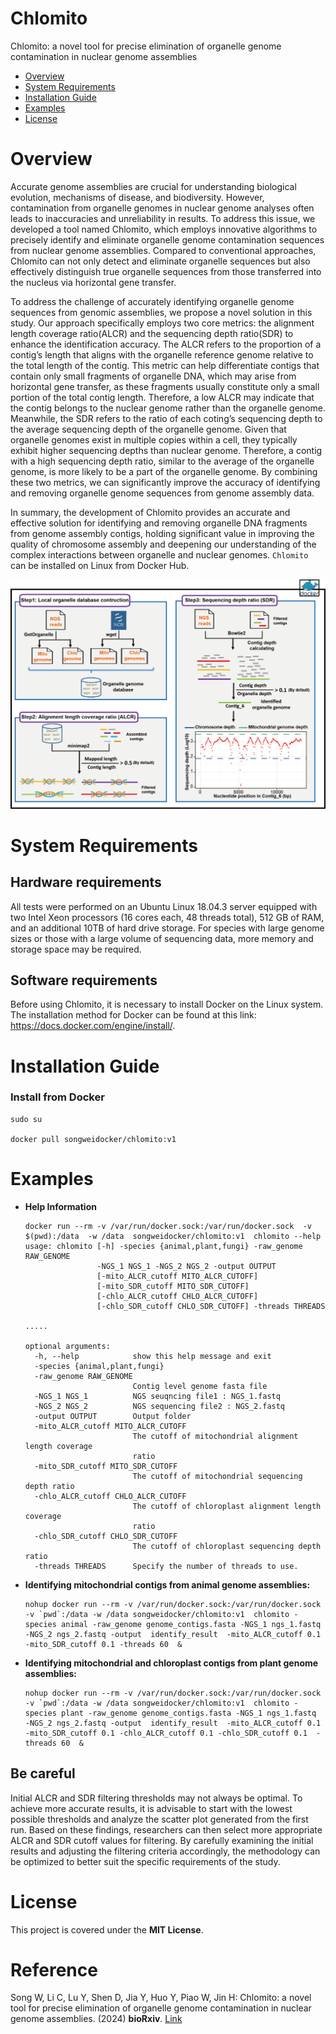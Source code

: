 # Chlomito
Chlomito: a novel tool for precise elimination of organelle genome contamination in nuclear genome assemblies

- [Overview](#overview)
- [System Requirements](#system-requirements)
- [Installation Guide](#installation-guide)
- [Examples](#examples)
- [License](#license)

  

# Overview
Accurate genome assemblies are crucial for understanding biological evolution, mechanisms of disease, and biodiversity. However, contamination from organelle genomes in nuclear genome analyses often leads to inaccuracies and unreliability in results. To address this issue, we developed a tool named Chlomito, which employs innovative algorithms to precisely identify and eliminate organelle genome contamination sequences from nuclear genome assemblies. Compared to conventional approaches, Chlomito can not only detect and eliminate organelle sequences but also effectively distinguish true organelle sequences from those transferred into the nucleus via horizontal gene transfer.  

To address the challenge of accurately identifying organelle genome sequences from genomic assemblies, we propose a novel solution in this study. Our approach specifically employs two core metrics: the alignment length coverage ratio(ALCR) and the sequencing depth ratio(SDR) to enhance the identification accuracy. The ALCR refers to the proportion of a contig’s length that aligns with the organelle reference genome relative to the total length of the contig. This metric can help differentiate contigs that contain only small fragments of organelle DNA, which may arise from horizontal gene transfer, as these fragments usually constitute only a small portion of the total contig length. Therefore, a low ALCR may indicate that the contig belongs to the nuclear genome rather than the organelle genome.  Meanwhile, the SDR refers to the ratio of each coting’s sequencing depth to the average sequencing depth of the organelle genome. Given that organelle genomes exist in multiple copies within a cell, they typically exhibit higher sequencing depths than nuclear genome. Therefore, a contig with a high sequencing depth ratio, similar to the average of the organelle genome, is more likely to be a part of the organelle genome. By combining these two metrics, we can significantly improve the accuracy of identifying and removing organelle genome sequences from genome assembly data.

In summary, the development of Chlomito provides an accurate and effective solution for identifying and removing organelle DNA fragments from genome assembly contigs, holding significant value in improving the quality of chromosome assembly and deepening our understanding of the complex interactions between organelle and nuclear genomes.  ```Chlomito``` can be installed on Linux from Docker Hub.

![](Pipeline.png)





# System Requirements

## Hardware requirements
All tests were performed on an Ubuntu Linux 18.04.3 server equipped with two Intel Xeon processors (16 cores each, 48 threads total), 512 GB of RAM, and an additional 10TB of hard drive storage. For species with large genome sizes or those with a large volume of sequencing data, more memory and storage space may be required.

## Software requirements
Before using Chlomito, it is necessary to install Docker on the Linux system. The installation method for Docker can be found at this link: https://docs.docker.com/engine/install/.



# Installation Guide

### Install from Docker

```
sudo su

docker pull songweidocker/chlomito:v1
```



# Examples
- **Help Information**

  ```
  docker run --rm -v /var/run/docker.sock:/var/run/docker.sock  -v $(pwd):/data  -w /data  songweidocker/chlomito:v1  chlomito --help
  usage: chlomito [-h] -species {animal,plant,fungi} -raw_genome RAW_GENOME
                  -NGS_1 NGS_1 -NGS_2 NGS_2 -output OUTPUT
                  [-mito_ALCR_cutoff MITO_ALCR_CUTOFF]
                  [-mito_SDR_cutoff MITO_SDR_CUTOFF]
                  [-chlo_ALCR_cutoff CHLO_ALCR_CUTOFF]
                  [-chlo_SDR_cutoff CHLO_SDR_CUTOFF] -threads THREADS
  
  .....
  
  optional arguments:
    -h, --help            show this help message and exit
    -species {animal,plant,fungi}
    -raw_genome RAW_GENOME
                          Contig level genome fasta file
    -NGS_1 NGS_1          NGS seuqncing file1 : NGS_1.fastq
    -NGS_2 NGS_2          NGS sequencing file2 : NGS_2.fastq
    -output OUTPUT        Output folder
    -mito_ALCR_cutoff MITO_ALCR_CUTOFF
                          The cutoff of mitochondrial alignment length coverage
                          ratio
    -mito_SDR_cutoff MITO_SDR_CUTOFF
                          The cutoff of mitochondrial sequencing depth ratio
    -chlo_ALCR_cutoff CHLO_ALCR_CUTOFF
                          The cutoff of chloroplast alignment length coverage
                          ratio
    -chlo_SDR_cutoff CHLO_SDR_CUTOFF
                          The cutoff of chloroplast sequencing depth ratio
    -threads THREADS      Specify the number of threads to use.
  
  ```



- **Identifying mitochondrial contigs from animal genome assemblies:**

  ```
  nohup docker run --rm -v /var/run/docker.sock:/var/run/docker.sock -v `pwd`:/data -w /data songweidocker/chlomito:v1  chlomito -species animal -raw_genome genome_contigs.fasta -NGS_1 ngs_1.fastq  -NGS_2 ngs_2.fastq -output  identify_result  -mito_ALCR_cutoff 0.1 -mito_SDR_cutoff 0.1 -threads 60  &
  ```

  

- **Identifying mitochondrial and chloroplast contigs from plant genome assemblies:**

  ```
  nohup docker run --rm -v /var/run/docker.sock:/var/run/docker.sock -v `pwd`:/data -w /data songweidocker/chlomito:v1  chlomito -species plant -raw_genome genome_contigs.fasta -NGS_1 ngs_1.fastq  -NGS_2 ngs_2.fastq -output  identify_result  -mito_ALCR_cutoff 0.1 -mito_SDR_cutoff 0.1 -chlo_ALCR_cutoff 0.1 -chlo_SDR_cutoff 0.1  -threads 60  &
  ```




## Be careful

Initial ALCR and SDR filtering thresholds may not always be optimal. To achieve more accurate results, it is advisable to start with the lowest possible thresholds and analyze the scatter plot generated from the first run. Based on these findings, researchers can then select more appropriate ALCR and SDR cutoff values for filtering. By carefully examining the initial results and adjusting the filtering criteria accordingly, the methodology can be optimized to better suit the specific requirements of the study.





# License

This project is covered under the **MIT License**.



# Reference

Song W, Li C, Lu Y, Shen D, Jia Y, Huo Y, Piao W, Jin H: Chlomito: a novel tool for precise elimination of organelle genome contamination in nuclear genome assemblies. (2024) **bioRxiv**. [Link](https://www.biorxiv.org/content/10.1101/2024.02.28.582616v1)
